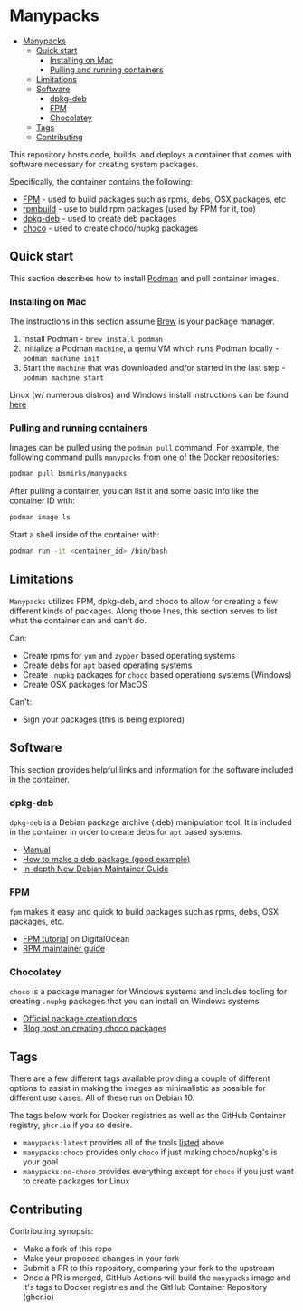 # Manypacks

- [Manypacks](#manypacks)
  - [Quick start](#quick-start)
    - [Installing on Mac](#installing-on-mac)
    - [Pulling and running containers](#pulling-and-running-containers)
  - [Limitations](#limitations)
  - [Software](#software)
    - [dpkg-deb](#dpkg-deb)
    - [FPM](#fpm)
    - [Chocolatey](#chocolatey)
  - [Tags](#tags)
  - [Contributing](#contributing)

This repository hosts code, builds, and deploys a container that comes with software necessary for creating system packages.

Specifically, the container contains the following:

- [FPM](https://github.com/jordansissel/fpm) - used to build packages such as rpms, debs, OSX packages, etc
- [rpmbuild](https://linux.die.net/man/8/rpmbuild) - use to build rpm packages (used by FPM for it, too)
- [dpkg-deb](https://manpages.ubuntu.com/manpages/trusty/man1/dpkg-deb.1.html) - used to create deb packages
- [choco](https://docs.chocolatey.org/en-us/create/create-packages) - used to create choco/nupkg packages

## Quick start

This section describes how to install [Podman](https://podman.io/) and pull container images.

### Installing on Mac

The instructions in this section assume [Brew](https://brew.sh/) is your package manager.

1. Install Podman - `brew install podman`
2. Initialize a Podman `machine`, a qemu VM which runs Podman locally - `podman machine init`
3. Start the `machine` that was downloaded and/or started in the last step - `podman machine start`

Linux (w/ numerous distros) and Windows install instructions can be found [here](https://podman.io/getting-started/installation)

### Pulling and running containers

Images can be pulled using the `podman pull` command. For example, the following command pulls `manypacks` from one of the Docker repositories:

```bash
podman pull bsmirks/manypacks
```

After pulling a container, you can list it and some basic info like the container ID with:

```bash
podman image ls
```

Start a shell inside of the container with:

```bash
podman run -it <container_id> /bin/bash
```

## Limitations

`Manypacks` utilizes FPM, dpkg-deb, and choco to allow for creating a few different kinds of packages. Along those lines, this section serves to list what the container can and can't do.

Can:
  - Create rpms for `yum` and `zypper` based operating systems
  - Create debs for `apt` based operating systems
  - Create `.nupkg` packages for `choco` based operationg systems (Windows)
  - Create OSX packages for MacOS

Can't:
  - Sign your packages (this is being explored)

## Software

This section provides helpful links and information for the software included in the container.

### dpkg-deb

`dpkg-deb` is a Debian package archive (.deb) manipulation tool. It is included in the container in order to create debs for `apt` based systems.

- [Manual](http://manpages.ubuntu.com/manpages/trusty/man1/dpkg-deb.1.html)
- [How to make a deb package (good example)](https://www.internalpointers.com/post/build-binary-deb-package-practical-guide)
- [In-depth New Debian Maintainer Guide](https://www.debian.org/doc/manuals/maint-guide/)

### FPM

`fpm` makes it easy and quick to build packages such as rpms, debs, OSX packages, etc.

- [FPM tutorial](https://www.digitalocean.com/community/tutorials/how-to-use-fpm-to-easily-create-packages-in-multiple-formats) on DigitalOcean
- [RPM maintainer guide](https://rpm-packaging-guide.github.io/)

### Chocolatey

`choco` is a package manager for Windows systems and includes tooling for creating `.nupkg` packages that you can install on Windows systems.

- [Official package creation docs](https://docs.chocolatey.org/en-us/create/create-packages)
- [Blog post on creating choco packages](https://adamtheautomator.com/create-chocolatey-package/)
 <!-- - [How to create a Chocolatey package with a simply .exe]() -->

 ## Tags

There are a few different tags available providing a couple of different options to assist in making the images as minimalistic as possible for different use cases. All of these run on Debian 10.

The tags below work for Docker registries as well as the GitHub Container registry, `ghcr.io` if you so desire.

- `manypacks:latest` provides all of the tools [listed](#manypacks) above
- `manypacks:choco` provides only `choco` if just making choco/nupkg's is your goal
- `manypacks:no-choco` provides everything except for `choco` if you just want to create packages for Linux

## Contributing

Contributing synopsis:

- Make a fork of this repo
- Make your proposed changes in your fork
- Submit a PR to this repository, comparing your fork to the upstream
- Once a PR is merged, GitHub Actions will build the `manypacks` image and it's tags to Docker registries and the GitHub Container Repository (ghcr.io)
